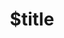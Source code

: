 ---
title: $title
second_title: Aspose.Words .NET API atsaucei
description: $description
type: docs
weight: $weight
url: /lt/net/$ref/
---